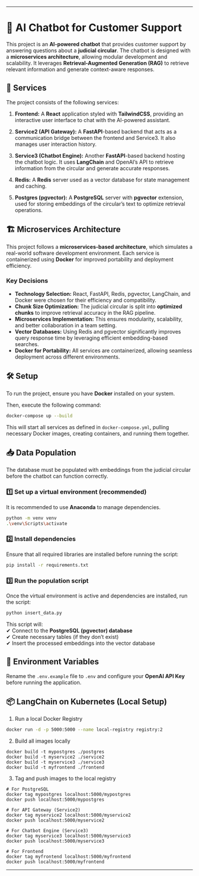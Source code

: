  ---

# 📌 AI Chatbot for Customer Support  

This project is an **AI-powered chatbot** that provides customer support by answering questions about a **judicial circular**. The chatbot is designed with a **microservices architecture**, allowing modular development and scalability. It leverages **Retrieval-Augmented Generation (RAG)** to retrieve relevant information and generate context-aware responses.  

## 🚀 Services  

The project consists of the following services:  

1. **Frontend:** A **React** application styled with **TailwindCSS**, providing an interactive user interface to chat with the AI-powered assistant.  

2. **Service2 (API Gateway):** A **FastAPI**-based backend that acts as a communication bridge between the frontend and Service3. It also manages user interaction history.  

3. **Service3 (Chatbot Engine):** Another **FastAPI**-based backend hosting the chatbot logic. It uses **LangChain** and OpenAI’s API to retrieve information from the circular and generate accurate responses.  

4. **Redis:** A **Redis** server used as a vector database for state management and caching.  

5. **Postgres (pgvector):** A **PostgreSQL** server with **pgvector** extension, used for storing embeddings of the circular’s text to optimize retrieval operations.  

## 🏗️ Microservices Architecture  

This project follows a **microservices-based architecture**, which simulates a real-world software development environment. Each service is containerized using **Docker** for improved portability and deployment efficiency.  

### **Key Decisions**  

- **Technology Selection:** React, FastAPI, Redis, pgvector, LangChain, and Docker were chosen for their efficiency and compatibility.  
- **Chunk Size Optimization:** The judicial circular is split into **optimized chunks** to improve retrieval accuracy in the RAG pipeline.  
- **Microservices Implementation:** This ensures modularity, scalability, and better collaboration in a team setting.  
- **Vector Databases:** Using Redis and pgvector significantly improves query response time by leveraging efficient embedding-based searches.  
- **Docker for Portability:** All services are containerized, allowing seamless deployment across different environments.  

## 🛠️ Setup  

To run the project, ensure you have **Docker** installed on your system.  

Then, execute the following command:  

```bash
docker-compose up --build
```  

This will start all services as defined in `docker-compose.yml`, pulling necessary Docker images, creating containers, and running them together.  

## 📥 Data Population  

The database must be populated with embeddings from the judicial circular before the chatbot can function correctly.  

### **1️⃣ Set up a virtual environment (recommended)**  
It is recommended to use **Anaconda** to manage dependencies.  

```bash
python -m venv venv
.\venv\Scripts\activate
```  

### **2️⃣ Install dependencies**  
Ensure that all required libraries are installed before running the script:  

```bash
pip install -r requirements.txt
```  

### **3️⃣ Run the population script**  
Once the virtual environment is active and dependencies are installed, run the script:  

```bash
python insert_data.py
```  

This script will:  
✔ Connect to the **PostgreSQL (pgvector) database**  
✔ Create necessary tables (if they don’t exist)  
✔ Insert the processed embeddings into the vector database  

## 🔑 Environment Variables  

Rename the `.env.example` file to `.env` and configure your **OpenAI API Key** before running the application.  

## 📦 LangChain on Kubernetes (Local Setup)  

1. Run a local Docker Registry  

```bash
docker run -d -p 5000:5000 --name local-registry registry:2
```  

2. Build all images locally  

```shell
docker build -t mypostgres ./postgres
docker build -t myservice2 ./service2
docker build -t myservice3 ./service3
docker build -t myfrontend ./frontend
```  

3. Tag and push images to the local registry  

```shell
# For PostgreSQL
docker tag mypostgres localhost:5000/mypostgres
docker push localhost:5000/mypostgres

# For API Gateway (Service2)
docker tag myservice2 localhost:5000/myservice2
docker push localhost:5000/myservice2

# For Chatbot Engine (Service3)
docker tag myservice3 localhost:5000/myservice3
docker push localhost:5000/myservice3

# For Frontend
docker tag myfrontend localhost:5000/myfrontend
docker push localhost:5000/myfrontend
```  

---